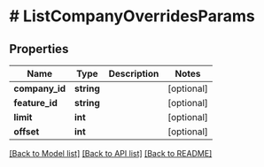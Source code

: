 # # ListCompanyOverridesParams

## Properties

Name | Type | Description | Notes
------------ | ------------- | ------------- | -------------
**company_id** | **string** |  | [optional]
**feature_id** | **string** |  | [optional]
**limit** | **int** |  | [optional]
**offset** | **int** |  | [optional]

[[Back to Model list]](../../README.md#models) [[Back to API list]](../../README.md#endpoints) [[Back to README]](../../README.md)
